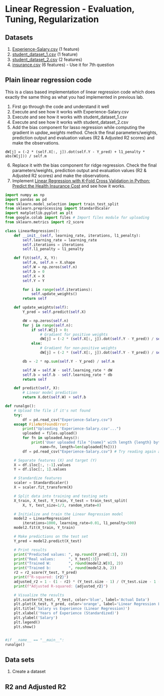 # Linear Regression - Evaluation, Tuning, Regularization

## Datasets
1. [Experience-Salary.csv](Experience-Salary.csv) (1 feature)
2. [student_dataset_1.csv](student_dataset_1.csv) (1 feature)
3. [student_dataset_2.csv](student_dataset_2.csv) (2 features)
4. [insurance.csv](insurance.csv) (6 features) - Use it for 7th question

## Plain linear regression code

This is a class based implementation of linear regression code which does exactly the same thing as what you had implemented in previous lab.
1. First go through the code and understand it well
2. Execute and see how it works with Experience-Salary.csv
3. Execute and see how it works with student_dataset_1.csv
4. Execute and see how it works with student_dataset_2.csv
5. Add the bias component for lasso regression while computing the gradient in *updae_weights* method. Check the final parameters/weights, prediction output and evaluation values (R2 & Adjusted R2 scores) and make the observations.
  ```
  dW[j] = (-2 * (self.X[:, j]).dot(self.Y - Y_pred) + l1_penalty * abs(W[j])) / self.m 
  ```
6. Replace it with the bias component for ridge regression. Check the final parameters/weights, prediction output and evaluation values (R2 & Adjusted R2 scores) and make the observations.
7. Implement [Linear Regression with K-Fold Cross Validation in Python: Predict the Health Insurance Cost](https://priscilla-vanny.medium.com/linear-regression-with-k-fold-cross-validation-in-python-predict-the-health-insurance-cost-7badf90fc1b8) and see how it works.

```python
import numpy as np
import pandas as pd
from sklearn.model_selection import train_test_split
from sklearn.preprocessing import StandardScaler
import matplotlib.pyplot as plt
from google.colab import files # Import files module for uploading
from sklearn.metrics import r2_score

class LinearRegression():
    def __init__(self, learning_rate, iterations, l1_penalty):
        self.learning_rate = learning_rate
        self.iterations = iterations
        self.l1_penalty = l1_penalty

    def fit(self, X, Y):
        self.m, self.n = X.shape
        self.W = np.zeros(self.n)
        self.b = 0
        self.X = X
        self.Y = Y

        for i in range(self.iterations):
            self.update_weights()
        return self

    def update_weights(self):
        Y_pred = self.predict(self.X)

        dW = np.zeros(self.n)
        for j in range(self.n):
            if self.W[j] > 0:
                # Gradient for positive weights
                dW[j] = (-2 * (self.X[:, j]).dot(self.Y - Y_pred)) / self.m 
            else:
                # Gradient for non-positive weights
                dW[j] = (-2 * (self.X[:, j]).dot(self.Y - Y_pred)) / self.m

        db = -2 * np.sum(self.Y - Y_pred) / self.m

        self.W = self.W - self.learning_rate * dW
        self.b = self.b - self.learning_rate * db
        return self

    def predict(self, X):
        # Linear model prediction
        return X.dot(self.W) + self.b

def runalgo():
    # Upload the file if it's not found
    try:
        df = pd.read_csv("Experience-Salary.csv")
    except FileNotFoundError:
        print("Uploading 'Experience-Salary.csv'...")
        uploaded = files.upload()
        for fn in uploaded.keys():
            print('User uploaded file "{name}" with length {length} bytes'.format(
                name=fn, length=len(uploaded[fn])))
        df = pd.read_csv("Experience-Salary.csv") # Try reading again after upload

    # Separate features (X) and target (Y)
    X = df.iloc[:, :-1].values
    Y = df.iloc[:, 1].values

    # Standardize features
    scaler = StandardScaler()
    X = scaler.fit_transform(X)

    # Split data into training and testing sets
    X_train, X_test, Y_train, Y_test = train_test_split(
        X, Y, test_size=1/3, random_state=0)

    # Initialize and train the Linear Regression model
    model2 = LinearRegression(
        iterations=1000, learning_rate=0.01, l1_penalty=500)
    model2.fit(X_train, Y_train)

    # Make predictions on the test set
    Y_pred = model2.predict(X_test)

    # Print results
    print("Predicted values: ", np.round(Y_pred[:3], 2))
    print("Real values:      ", Y_test[:3])
    print("Trained W:        ", round(model2.W[0], 2))
    print("Trained b:        ", round(model2.b, 2))
    r2 = r2_score(Y_test, Y_pred)
    print(f"R-squared: {r2}")
    adjusted_r2 = 1 - (1 - r2) * (Y_test.size - 1) / (Y_test.size - 1 - 1)
    print(f"Adjusted R-squared: {adjusted_r2}")

    # Visualize the results
    plt.scatter(X_test, Y_test, color='blue', label='Actual Data')
    plt.plot(X_test, Y_pred, color='orange', label='Linear Regression Line')
    plt.title('Salary vs Experience (Linear Regression)')
    plt.xlabel('Years of Experience (Standardized)')
    plt.ylabel('Salary')
    plt.legend()
    plt.show()


#if __name__ == "__main__":
runalgo()
```

## Data sets
1. Create a dataset 


## R2 and Adjusted R2

